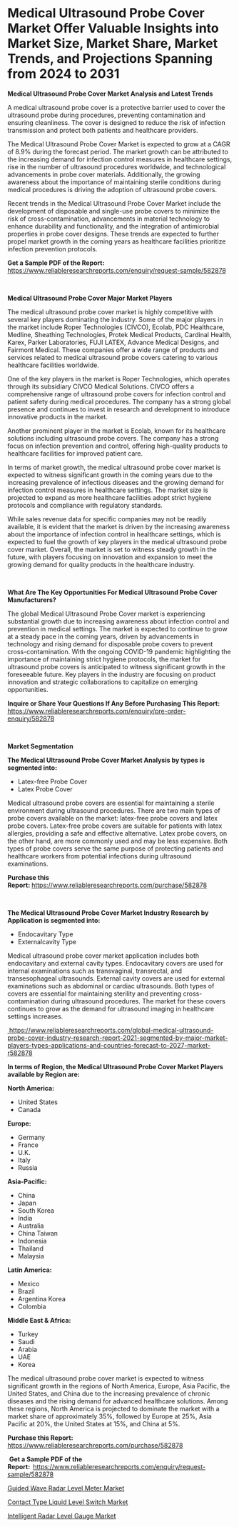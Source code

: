 <p><h1>Medical Ultrasound Probe Cover Market Offer Valuable Insights into Market Size, Market Share, Market Trends, and Projections Spanning from 2024 to 2031</h1></p><p><strong>Medical Ultrasound Probe Cover Market Analysis and Latest Trends</strong></p>
<p><p>A medical ultrasound probe cover is a protective barrier used to cover the ultrasound probe during procedures, preventing contamination and ensuring cleanliness. The cover is designed to reduce the risk of infection transmission and protect both patients and healthcare providers.</p><p>The Medical Ultrasound Probe Cover Market is expected to grow at a CAGR of 8.9% during the forecast period. The market growth can be attributed to the increasing demand for infection control measures in healthcare settings, rise in the number of ultrasound procedures worldwide, and technological advancements in probe cover materials. Additionally, the growing awareness about the importance of maintaining sterile conditions during medical procedures is driving the adoption of ultrasound probe covers.</p><p>Recent trends in the Medical Ultrasound Probe Cover Market include the development of disposable and single-use probe covers to minimize the risk of cross-contamination, advancements in material technology to enhance durability and functionality, and the integration of antimicrobial properties in probe cover designs. These trends are expected to further propel market growth in the coming years as healthcare facilities prioritize infection prevention protocols.</p></p>
<p><strong>Get a Sample PDF of the Report:&nbsp;</strong> <a href="https://www.reliableresearchreports.com/enquiry/request-sample/582878">https://www.reliableresearchreports.com/enquiry/request-sample/582878</a></p>
<p>&nbsp;</p>
<p><strong>Medical Ultrasound Probe Cover Major Market Players</strong></p>
<p><p>The medical ultrasound probe cover market is highly competitive with several key players dominating the industry. Some of the major players in the market include Roper Technologies (CIVCO), Ecolab, PDC Healthcare, Medline, Sheathing Technologies, Protek Medical Products, Cardinal Health, Karex, Parker Laboratories, FUJI LATEX, Advance Medical Designs, and Fairmont Medical. These companies offer a wide range of products and services related to medical ultrasound probe covers catering to various healthcare facilities worldwide.</p><p>One of the key players in the market is Roper Technologies, which operates through its subsidiary CIVCO Medical Solutions. CIVCO offers a comprehensive range of ultrasound probe covers for infection control and patient safety during medical procedures. The company has a strong global presence and continues to invest in research and development to introduce innovative products in the market. </p><p>Another prominent player in the market is Ecolab, known for its healthcare solutions including ultrasound probe covers. The company has a strong focus on infection prevention and control, offering high-quality products to healthcare facilities for improved patient care.</p><p>In terms of market growth, the medical ultrasound probe cover market is expected to witness significant growth in the coming years due to the increasing prevalence of infectious diseases and the growing demand for infection control measures in healthcare settings. The market size is projected to expand as more healthcare facilities adopt strict hygiene protocols and compliance with regulatory standards.</p><p>While sales revenue data for specific companies may not be readily available, it is evident that the market is driven by the increasing awareness about the importance of infection control in healthcare settings, which is expected to fuel the growth of key players in the medical ultrasound probe cover market. Overall, the market is set to witness steady growth in the future, with players focusing on innovation and expansion to meet the growing demand for quality products in the healthcare industry.</p></p>
<p>&nbsp;</p>
<p><strong>What Are The Key Opportunities For Medical Ultrasound Probe Cover Manufacturers?</strong></p>
<p><p>The global Medical Ultrasound Probe Cover market is experiencing substantial growth due to increasing awareness about infection control and prevention in medical settings. The market is expected to continue to grow at a steady pace in the coming years, driven by advancements in technology and rising demand for disposable probe covers to prevent cross-contamination. With the ongoing COVID-19 pandemic highlighting the importance of maintaining strict hygiene protocols, the market for ultrasound probe covers is anticipated to witness significant growth in the foreseeable future. Key players in the industry are focusing on product innovation and strategic collaborations to capitalize on emerging opportunities.</p></p>
<p><strong>Inquire or Share Your Questions If Any Before Purchasing This Report:</strong> <a href="https://www.reliableresearchreports.com/enquiry/pre-order-enquiry/582878">https://www.reliableresearchreports.com/enquiry/pre-order-enquiry/582878</a></p>
<p>&nbsp;</p>
<p><strong>Market Segmentation</strong></p>
<p><strong>The Medical Ultrasound Probe Cover Market Analysis by types is segmented into:</strong></p>
<p><ul><li>Latex-free Probe Cover</li><li>Latex Probe Cover</li></ul></p>
<p><p>Medical ultrasound probe covers are essential for maintaining a sterile environment during ultrasound procedures. There are two main types of probe covers available on the market: latex-free probe covers and latex probe covers. Latex-free probe covers are suitable for patients with latex allergies, providing a safe and effective alternative. Latex probe covers, on the other hand, are more commonly used and may be less expensive. Both types of probe covers serve the same purpose of protecting patients and healthcare workers from potential infections during ultrasound examinations.</p></p>
<p><strong>Purchase this Report:&nbsp;</strong><a href="https://www.reliableresearchreports.com/purchase/582878">https://www.reliableresearchreports.com/purchase/582878</a></p>
<p>&nbsp;</p>
<p><strong>The Medical Ultrasound Probe Cover Market Industry Research by Application is segmented into:</strong></p>
<p><ul><li>Endocavitary Type</li><li>Externalcavity Type</li></ul></p>
<p><p>Medical ultrasound probe cover market application includes both endocavitary and external cavity types. Endocavitary covers are used for internal examinations such as transvaginal, transrectal, and transesophageal ultrasounds. External cavity covers are used for external examinations such as abdominal or cardiac ultrasounds. Both types of covers are essential for maintaining sterility and preventing cross-contamination during ultrasound procedures. The market for these covers continues to grow as the demand for ultrasound imaging in healthcare settings increases.</p></p>
<p><a href="https://www.reliableresearchreports.com/global-medical-ultrasound-probe-cover-industry-research-report-2021-segmented-by-major-market-players-types-applications-and-countries-forecast-to-2027-market-r582878">&nbsp;https://www.reliableresearchreports.com/global-medical-ultrasound-probe-cover-industry-research-report-2021-segmented-by-major-market-players-types-applications-and-countries-forecast-to-2027-market-r582878</a></p>
<p><strong>In terms of Region, the Medical Ultrasound Probe Cover Market Players available by Region are:</strong></p>
<p>
    <p> <strong> North America: </strong>
        <ul>
            <li>United States</li>
            <li>Canada</li>
        </ul>
        </p> 
    <p> <strong> Europe: </strong>
        <ul>
            <li>Germany</li>
            <li>France</li>
            <li>U.K.</li>
            <li>Italy</li>
            <li>Russia</li>
        </ul>
        </p> 
    <p> <strong> Asia-Pacific: </strong>
        <ul>
            <li>China</li>
            <li>Japan</li>
            <li>South Korea</li>
            <li>India</li>
            <li>Australia</li>
            <li>China Taiwan</li>
            <li>Indonesia</li>
            <li>Thailand</li>
            <li>Malaysia</li>
        </ul>
        </p> 
    <p> <strong> Latin America: </strong>
        <ul>
            <li>Mexico</li>
            <li>Brazil</li>
            <li>Argentina Korea</li>
            <li>Colombia</li>
        </ul>
        </p> 
    <p> <strong> Middle East & Africa: </strong>
        <ul>
            <li>Turkey</li>
            <li>Saudi</li>
            <li>Arabia</li>
            <li>UAE</li>
            <li>Korea</li>
        </ul>
    </p>
    </p>
<p><p>The medical ultrasound probe cover market is expected to witness significant growth in the regions of North America, Europe, Asia Pacific, the United States, and China due to the increasing prevalence of chronic diseases and the rising demand for advanced healthcare solutions. Among these regions, North America is projected to dominate the market with a market share of approximately 35%, followed by Europe at 25%, Asia Pacific at 20%, the United States at 15%, and China at 5%.</p></p>
<p><strong>Purchase this Report: </strong><a href="https://www.reliableresearchreports.com/purchase/582878">https://www.reliableresearchreports.com/purchase/582878</a></p>
<p>&nbsp;<strong>Get a Sample PDF of the Report:&nbsp;&nbsp;</strong><a href="https://www.reliableresearchreports.com/enquiry/request-sample/582878">https://www.reliableresearchreports.com/enquiry/request-sample/582878</a></p>
<p><strong></strong></p>
<p><p><a href="https://github.com/zmnbyevx75/Market-Research-Report-List-1/blob/main/guided-wave-radar-level-meter-market.md">Guided Wave Radar Level Meter Market</a></p><p><a href="https://github.com/DarrenSipes1990/Market-Research-Report-List-2/blob/main/contact-type-liquid-level-switch-market.md">Contact Type Liquid Level Switch Market</a></p><p><a href="https://github.com/kmatchooka/Market-Research-Report-List-1/blob/main/intelligent-radar-level-gauge-market.md">Intelligent Radar Level Gauge Market</a></p></p>